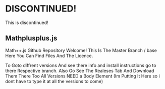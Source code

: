 # DISCONTINUED!

This is discontinued!

## Mathplusplus.js
Math++.js Github Repository
Welcome! This Is The Master Branch / base Here You Can Find Files And The Licence.

To Goto diffrent versions  And see there info and install instructions go to there Respective branch.
Also Go See The Realeses Tab And Download Them There Too
All Versions NEED a Body Element (Im Putting It Here so i dont have to type it at all the versions to come)
